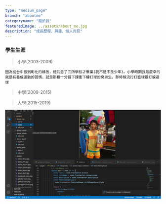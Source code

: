 ```yaml
---
type: "medium_page"
branch: "aboutme"
categoryname: "關於我"
featuredImage: ../assets/about_me.jpg
description: "成長歷程、興趣、個人資訊"
---
```

 ###  學生生涯
> 小學(2003-2009) 

    因為從台中搬到彰化的緣故，總共念了三所學校才畢業(我不是不良少年)。小學時期我最慶幸的就是有養成運動的習慣，就是那種十分鐘下課衝下樓打球的臭男生，那時候流行打籃球跟打躲避球

> 中學(2009-2015)

> 大學(2015-2019)


![](2020-09-22-18-10-36.png)

